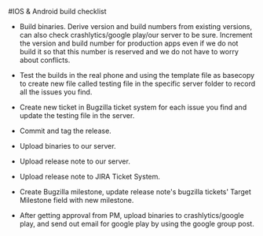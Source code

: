 #IOS & Android build checklist

- Build binaries. Derive version and build numbers from existing versions, can also check crashlytics/google play/our server to be sure. Increment the version and build number for production apps even if we do not build it so that this number is reserved and we do not have to worry about conflicts.

- Test the builds in the real phone and using the template file as basecopy to create new file called testing file in the specific server folder to record all the issues you find. 

- Create new ticket in Bugzilla ticket system for each issue you find and update the testing file in the server.

- Commit and tag the release.

- Upload binaries to our server.

- Upload release note to our server.

- Upload release note to JIRA Ticket System.

- Create Bugzilla milestone, update release note's bugzilla tickets' Target Milestone field with new milestone.

- After getting approval from PM, upload binaries to crashlytics/google play, and send out email for google play by using the google group post.